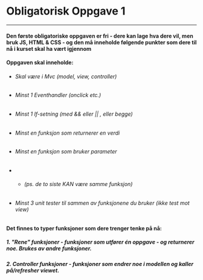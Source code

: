 # Obligatorisk Oppgave 1
___
#### Den første obligatoriske oppgaven er fri - dere kan lage hva dere vil, men bruk JS, HTML & CSS - og den må inneholde følgende punkter som dere til nå i kurset skal ha vært igjennom

#### Oppgaven skal inneholde: 
 - ###### Skal være i Mvc (model, view, controller)
 - ###### Minst 1 Eventhandler (onclick etc.)
 - ###### Minst 1 If-setning  (med && eller || , eller begge)
 - ###### Minst en funksjon som returnerer en verdi
 - ###### Minst en funksjon som bruker parameter
 - - ###### (ps. de to siste KAN være samme funksjon)
 - ###### Minst 3 unit tester til sammen av funksjonene du bruker (ikke test mot view)

#### Det finnes to typer funksjoner som dere trenger tenke på nå: 
##### 1. "Rene" funksjoner - funksjoner som utfører én oppgave - og returnerer noe. Brukes av andre funksjoner.
##### 2. Controller funksjoner - funksjoner som endrer noe i modellen og kaller på/refresher viewet.